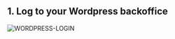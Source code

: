 ## 1. Log to your Wordpress backoffice

<div>
  <img
    alt="WORDPRESS-LOGIN"
    src="https://raw.githubusercontent.com/multi-coop/gitribute-documentation-content/main/images/wordpress/wordpress-admin.png"
    />
</div>
<br>
